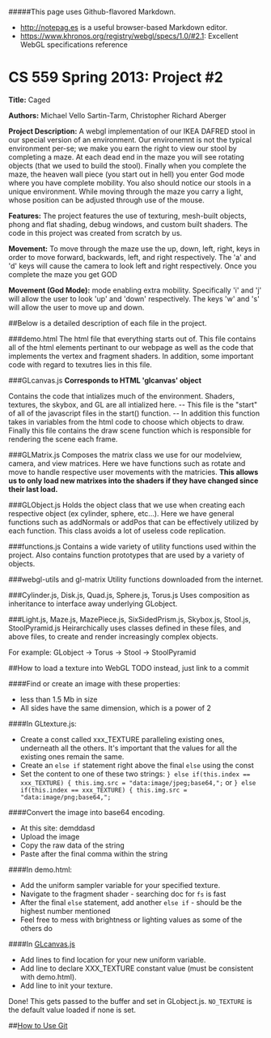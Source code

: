 #####This page uses Github-flavored Markdown. 
- http://notepag.es is a useful browser-based Markdown editor.
- https://www.khronos.org/registry/webgl/specs/1.0/#2.1: Excellent WebGL specifications reference

#  CS 559 Spring 2013: Project #2

**Title:** Caged

**Authors:** Michael Vello Sartin-Tarm, Christopher Richard Aberger

**Project Description:**  A webgl implementation of our IKEA DAFRED stool in 
 our special version of an environment.  Our environemnt is not the 
 typical environment per-se; we make you earn the right to view our
 stool by completing a maze.  At each dead end in the maze you will
 see rotating objects (that we used to build the stool).  Finally
 when you complete the maze, the heaven wall piece (you start out in
 hell) you enter God mode where you have complete mobility.  You
 also should notice our stools in a unique environment.  While 
 moving through the maze you carry a light, whose position can 
 be adjusted through use of the mouse.

**Features:** The project features the use of texturing, mesh-built objects, 
     phong and flat shading, debug windows, and custom built shaders.
         The code in this project was created from scratch by us.

**Movement:**  To move through the maze use the up, down, left, right, keys in
                         order to move forward, backwards, left, and right respectively.
			     	                The 'a' and 'd' keys will cause the camera to look left and 
						    	            right respectively.  Once you complete the maze you get GOD 

**Movement (God Mode):**
        mode enabling extra mobility.  Specifically 'i' and 'j' will
	         allow the user to look 'up' and 'down' respectively.  The keys
		               'w' and 's' will allow the user to move up and down.

##Below is a detailed description of each file in the project.

###demo.html
 The html file that everything starts out of.  This file contains all 
of the html elements pertinant to our webpage as well as the code
that implements the vertex and fragment shaders.  In addition, 
some important code with regard to texutres lies in this file.

###GLcanvas.js
**Corresponds to HTML 'glcanvas' object**
 
Contains the code that intializes much of the environment.  Shaders,
	 textures, the skybox, and GL are all intialized here. -- This file 
	 is the "start" of all of the javascript files in the start() function. -- 
	 In addition this function takes in variables from the html code to 
	 choose which objects to draw.  Finally this file contains the 
	 draw scene function which is responsible for rendering the scene
	 each frame.

###GLMatrix.js
Composes the matrix class we use for our modelview, camera, and view
	 matrices.  Here we have functions such as rotate and move to handle
	 respective user movements with the matricies.
	 **This allows us to only load new matrixes into the shaders if they
         have changed since their last load.**

###GLObject.js
Holds the object class that we use when creating each respective 
      object (ex cylinder, sphere, etc...).  Here we have general functions
      such as addNormals or addPos that can be effectively utilized by each 
      function.  This class avoids a lot of useless code replication.

###functions.js
Contains a wide variety of utility functions used within the project.
	 Also contains function prototypes that are used by a variety of objects.

###webgl-utils and gl-matrix
Utility functions downloaded from the internet.

###Cylinder.js, Disk.js,  Quad.js, Sphere.js, Torus.js
Uses composition as inheritance to interface away underlying GLobject.
 
###Light.js, Maze.js, MazePiece.js, SixSidedPrism.js, Skybox.js, Stool.js, StoolPyramid.js
Heirarchically uses classes defined in these files, and above files,
	          to create and render increasingly complex objects.

For example: GLobject -> Torus -> Stool -> StoolPyramid

##How to load a texture into WebGL
TODO instead, just link to a commit

####Find or create an image with these properties:
- less than 1.5 Mb in size 
- All sides have the same dimension, which is a power of 2

####In GLtexture.js:
- Create a const called xxx_TEXTURE paralleling existing ones, underneath all the others. It's important that the values for all the existing ones remain the same.
- Create an `else if` statement right above the final `else` using the const
- Set the content to one of these two strings:
   `} else if(this.index == xxx_TEXTURE) { this.img.src = "data:image/jpeg;base64,";` or
   `} else if(this.index == xxx_TEXTURE) { this.img.src = "data:image/png;base64,";`

####Convert the image into base64 encoding.
- At this site: demddasd
- Upload the image
- Copy the raw data of the string
- Paste after the final comma within the string

####In demo.html:
- Add the uniform sampler variable for your specified texture.
- Navigate to the fragment shader - searching doc for `fs` is fast
- After the final `else` statement, add another `else if` - should be the highest number mentioned
- Feel free to mess with brightness or lighting values as some of the others do

####In [GLcanvas.js](GLcanvas.js)
- Add lines to find location for your new uniform variable.
- Add line to declare XXX_TEXTURE constant value (must be consistent with demo.html).
- Add line to init your texture.

Done! This gets passed to the buffer and set in GLobject.js. `NO_TEXTURE` is the default value loaded if none is set.

##[How to Use Git](GIT.md)
